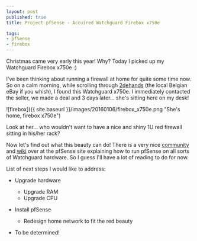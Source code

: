 ```yaml
---
layout: post
published: true
title: Project pfSense - Accuired Watchguard Firebox x750e

tags:
- pfSense
- firebox
---
```


Christmas came very early this year!
Why? Today I picked up my Watchguard Firebox x750e :)

I've been thinking about running a firewall at home for quite some time now. So on a calm morning, while scrolling through [2dehands](http://www.2dehands.be/) (the local Belgian eBay if you whish), I found this Watchguard x750e. I immediately contacted the seller, we made a deal and 3 days later... she's sitting here on my desk! 

![firebox]({{ site.baseurl }}/images/20160106/firebox_x750e.png "She's home, firebox x750e")

Look at her... who wouldn't want to have a nice and shiny 1U red firewall sitting in his/her rack?

Now let's find out what this beauty can do! There is a very nice [community](http://forum.pfsense.org/index.php/topic,20095.0.html) and [wiki](https://doc.pfsense.org/index.php/PfSense_on_Watchguard_Firebox#X-Core-e) over at the pfSense site explaining how to run pfSense on all sorts of Watchguard hardware. So I guess I'll have a lot of reading to do for now.

List of next steps I would like to address:

- Upgrade hardware
	- Upgrade RAM
	- Upgrade CPU
	
- Install pfSense
	- Redesign home network to fit the red beauty

- To be determined!
